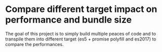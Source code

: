 # Compare different target impact on performance and bundle size

The goal of this project is to simply build multiple peaces of code and to transpile them into different target (es5 + promise polyfill and es2017) to compare the performances.

